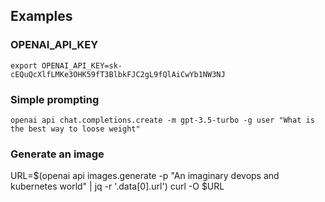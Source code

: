 ## Examples
### OPENAI_API_KEY
```
export OPENAI_API_KEY=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
```
### Simple prompting
```
openai api chat.completions.create -m gpt-3.5-turbo -g user "What is the best way to loose weight"
```
### Generate an image
URL=$(openai api images.generate -p "An imaginary devops and kubernetes world" | jq -r '.data[0].url')
curl -O $URL
